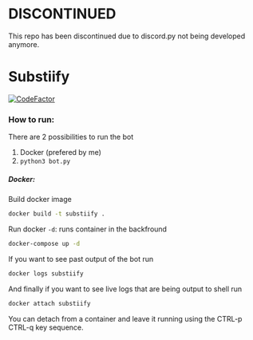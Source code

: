 # DISCONTINUED
This repo has been discontinued due to discord.py not being developed anymore.


# Substiify 
[![CodeFactor](https://www.codefactor.io/repository/github/jackra1n/substiify/badge?s=040f4b69ddabf0ef90b247e1c86bfcd436ab99ba)](https://www.codefactor.io/repository/github/jackra1n/substiify)

### How to run:

There are 2 possibilities to run the bot
1. Docker (prefered by me)
2. `python3 bot.py`

##### Docker:

Build docker image
```bash
docker build -t substiify .
```

Run docker 
`-d`: runs container in the backfround
```bash
docker-compose up -d
```

If you want to see past output of the bot run
```bash
docker logs substiify
```

And finally if you want to see live logs that are being output to shell run
```bash
docker attach substiify
```

You can detach from a container and leave it running using the CTRL-p CTRL-q key sequence.

